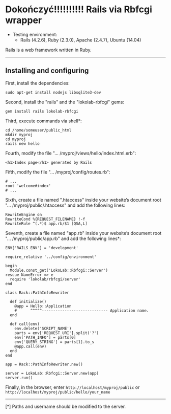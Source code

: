 Dokończyć!!!!!!!!!!
Rails via Rbfcgi wrapper
========================

- Testing environment:
  - Rails (4.2.6), Ruby (2.3.0),
    Apache (2.4.7), Ubuntu (14.04)

Rails is a web framework written in Ruby.
_________________________________________

Installing and configuring
--------------------------

First, install the dependencies:

    sudo apt-get install nodejs libsqlite3-dev

Second, install the "rails" and the "lokolab-rbfcgi" gems:

    gem install rails lokolab-rbfcgi

Third, execute commands via shell*:

    cd /home/someuser/public_html
    mkdir myproj
    cd myproj
    rails new hello

Fourth, modify the file "... /myproj/views/hello/index.html.erb":

    <h1>Index page</h1> generated by Rails

Fifth, modify the file "... /myproj/config/routes.rb":

    # ...
    root 'welcome#index'
    # ...

Sixth, create a file named ".htaccess" inside your
website’s document root "... /myproj/public/.htaccess"
and add the following lines:

    RewriteEngine on
    RewriteCond %{REQUEST_FILENAME} !-f
    RewriteRule ^(.*)$ app.rb/$1 [QSA,L]

Seventh, create a file named "app.rb" inside your
website’s document root "... /myproj/public/app.rb"
and add the following lines*:

    ENV['RAILS_ENV'] = 'development'

    require_relative '../config/environment'

    begin
      Module.const_get('LokoLab::Rbfcgi::Server')
    rescue NameError => e
      require 'lokolab/rbfcgi/server'
    end

    class Rack::PathInfoRewriter

      def initialize()
        @app = Hello::Application
        #      ^^^^^----------------------------- Application name.
      end

      def call(env)
        env.delete('SCRIPT_NAME')
        parts = env['REQUEST_URI'].split('?')
        env['PATH_INFO'] = parts[0]
        env['QUERY_STRING'] = parts[1].to_s
        @app.call(env)
      end
    end

    app = Rack::PathInfoRewriter.new()

    server = LokoLab::Rbfcgi::Server.new(app)
    server.run()

Finally, in the browser, enter `http://localhost/myproj/public`
or `http://localhost/myproj/public/hello/your_name`

________________________________________________________
[*] Paths and username should be modified to the server.

